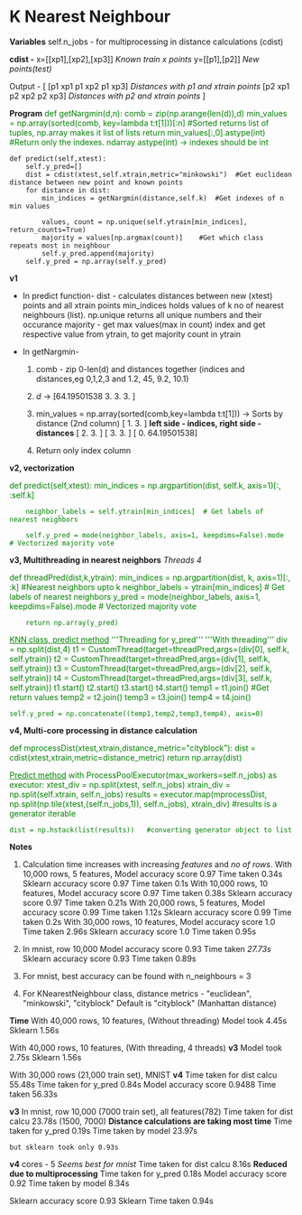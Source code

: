 # K Nearest Neighbour

**Variables**
self.n_jobs - for multiprocessing in distance calculations (cdist)

**cdist -**
x=[[xp1],[xp2],[xp3]]   _Known train x points_
y=[[p1],[p2]]   _New points(test)_

Output -
[
    [p1 xp1     p1 xp2      p1 xp3]     _Distances with p1 and xtrain points_
    [p2 xp1     p2 xp2      p2 xp3]     _Distances with p2 and xtrain points_
]

**Program**
<span style='color: green;'>
    def getNargmin(d,n):
        comb = zip(np.arange(len(d)),d)
        min_values = np.array(sorted(comb, key=lambda t:t[1]))[:n]  #Sorted returns list of tuples, np.array makes it list of lists
        return min_values[:,0].astype(int)  #Return only the indexes. ndarray astype(int) -> indexes should be int

    def predict(self,xtest):
        self.y_pred=[]
        dist = cdist(xtest,self.xtrain,metric="minkowski")  #Get euclidean distance between new point and known points
        for distance in dist:
            min_indices = getNargmin(distance,self.k)  #Get indexes of n min values

            values, count = np.unique(self.ytrain[min_indices], return_counts=True)
            majority = values[np.argmax(count)]    #Get which class repeats most in neighbour
            self.y_pred.append(majority)
        self.y_pred = np.array(self.y_pred)
</span>


**v1**

* In predict function-
    dist - calculates distances between new (xtest) points and all xtrain points
    min_indices holds values of k no of nearest neighbours (list).
    np.unique returns all unique numbers and their occurance
    majority - get max values(max in count) index and get respective value from ytrain, to get majority count in ytrain

* In getNargmin-
    1. comb - zip 0-len(d) and distances together (indices and distances,eg 0,1,2,3 and 1.2, 45, 9.2, 10.1)
    2. _d_ -> [64.19501538  3.          3.          3.        ]

    3. min_values = np.array(sorted(comb,key=lambda t:t[1])) -> 
       Sorts by distance (2nd column)
        [ 1.          3.        ]   **left side - indices, right side - distances**
        [ 2.          3.        ]
        [ 3.          3.        ]
        [ 0.         64.19501538]

    4. Return only index column


**v2, vectorization**

<span style='color: green;'>
    def predict(self,xtest):
        min_indices = np.argpartition(dist, self.k, axis=1)[:, :self.k]
        
        neighbor_labels = self.ytrain[min_indices]  # Get labels of nearest neighbors
        
        self.y_pred = mode(neighbor_labels, axis=1, keepdims=False).mode    # Vectorized majority vote
</span>

**v3, Multithreading in nearest neighbors**
_Threads 4_

<span style='color: green;'>
    def threadPred(dist,k,ytrain):
        min_indices = np.argpartition(dist, k, axis=1)[:, :k]     #Nearest neighbors upto k
        neighbor_labels = ytrain[min_indices]  # Get labels of nearest neighbors
        y_pred = mode(neighbor_labels, axis=1, keepdims=False).mode    # Vectorized majority vote

        return np.array(y_pred)

<u> KNN class, predict method</u>
    '''Threading for y_pred'''
    '''With threading'''
    div = np.split(dist,4)
    t1 = CustomThread(target=threadPred,args=(div[0], self.k, self.ytrain))
    t2 = CustomThread(target=threadPred,args=(div[1], self.k, self.ytrain))
    t3 = CustomThread(target=threadPred,args=(div[2], self.k, self.ytrain))
    t4 = CustomThread(target=threadPred,args=(div[3], self.k, self.ytrain))
    t1.start()
    t2.start()
    t3.start()
    t4.start()
    temp1 = t1.join()   #Get return values
    temp2 = t2.join()
    temp3 = t3.join()
    temp4 = t4.join()

    self.y_pred = np.concatenate((temp1,temp2,temp3,temp4), axis=0)
</span>


**v4, Multi-core processing in distance calculation**

<span style='color: green;'>
    def mprocessDist(xtest,xtrain,distance_metric="cityblock"):
        dist = cdist(xtest,xtrain,metric=distance_metric)
        return np.array(dist)

<u> Predict method</u>
    with ProcessPoolExecutor(max_workers=self.n_jobs) as executor:
        xtest_div = np.split(xtest, self.n_jobs)
        xtrain_div = np.split(self.xtrain, self.n_jobs)
        results = executor.map(mprocessDist, np.split(np.tile(xtest,(self.n_jobs,1)), self.n_jobs), xtrain_div)     #results is a generator iterable

    dist = np.hstack(list(results))   #converting generator object to list
</span>



**Notes**
1. Calculation time increases with increasing _features_ and _no of rows_.
    With 10,000 rows, 5 features,
        Model accuracy score 0.97
        Time taken 0.34s
        Sklearn accuracy score 0.97
        Time taken 0.1s
    With 10,000 rows, 10 features,
        Model accuracy score 0.97
        Time taken 0.38s
        Sklearn accuracy score 0.97
        Time taken 0.21s
    With 20,000 rows, 5 features,
        Model accuracy score 0.99
        Time taken 1.12s
        Sklearn accuracy score 0.99
        Time taken 0.2s
    With 30,000 rows, 10 features,
        Model accuracy score 1.0
        Time taken 2.96s
        Sklearn accuracy score 1.0
        Time taken 0.95s

2. In mnist, row 10,000
    Model accuracy score 0.93
    Time taken _27.73s_
    Sklearn accuracy score 0.93
    Time taken 0.89s

3. For mnist, best accuracy can be found with n_neighbours = 3

4. For KNearestNeighbour class, distance metrics - "euclidean", "minkowski", "cityblock"
    Default is "cityblock" (Manhattan distance)


**Time**
With 40,000 rows, 10 features, (Without threading)
    Model took 4.45s
    Sklearn 1.56s

With 40,000 rows, 10 features, (With threading, 4 threads) **v3**
    Model took 2.75s
    Sklearn 1.56s

With 30,000 rows (21,000 train set), MNIST **v4**
    Time taken for dist calcu 55.48s
    Time taken for y_pred 0.84s
    Model accuracy score 0.9488
    Time taken 56.33s


**v3**
In mnist, row 10,000 (7000 train set), all features(782)
    Time taken for dist calcu 23.78s (1500, 7000)   **Distance calculations are taking most time**
    Time taken for y_pred 0.19s
    Time taken by model 23.97s

    but sklearn took only 0.93s

**v4**
cores - 5   _Seems best for mnist_
Time taken for dist calcu 8.16s     **Reduced due to multiprocessing**
Time taken for y_pred 0.18s
Model accuracy score 0.92
Time taken by model 8.34s

Sklearn accuracy score 0.93
Sklearn Time taken 0.94s